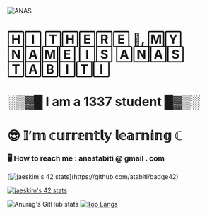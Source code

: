 ![ANAS](https://user-images.githubusercontent.com/79755743/143688948-f7049b5f-3405-4707-ac2e-cd60f8d73fe1.jpg)

# 🄷🄸 🅃🄷🄴🅁🄴 👋, 🄼🅈 🄽🄰🄼🄴 🄸🅂 🄰🄽🄰🅂 🅃🄰🄱🄸🅃🄸
# ░▒▓█ I am  a 1337 student █▓▒░
# 😎 𝕀’𝕞 𝕔𝕦𝕣𝕣𝕖𝕟𝕥𝕝𝕪 𝕝𝕖𝕒𝕣𝕟𝕚𝕟𝕘 ℂ
###  🖥 How to reach me : anastabiti @ gmail . com

<!---
anasbiti/anasbiti is a ✨ special ✨ repository because its `README.md` (this file) appears on your GitHub profile.
You can click the Preview link to take a look at your changes.
--->
[![jaeskim's 42 stats](https://badge42.herokuapp.com/api/stats/atabiti?)](https://github.com/atabiti/badge42)

[![jaeskim's 42 stats](https://badge42.herokuapp.com/api/stats/atabiti?darkmode=true&cursus=C%20Piscine)](https://github.com/atabiti/badge42)

![Anurag's GitHub stats](https://github-readme-stats.vercel.app/api?username=anastabiti&show_icons=true&theme=dark)
[![Top Langs](https://github-readme-stats.vercel.app/api/top-langs/?username=anastabiti)](https://github.com/anastabiti/github-readme-stats)




